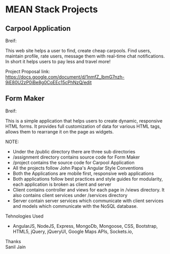 # MEAN Stack Projects 

## Carpool Application
Breif: 
 
 This web site helps a user to find, create cheap carpools. Find users, maintain profile, rate users, message them with real-time chat notifications. 
 In short it helps users to pay less and travel more!
 
 Project Proposal link: https://docs.google.com/document/d/1nmfZ_lbmG7nzh-9iE80U2zP0iBe8g0CoEEc15cPhNzQ/edit

## Form Maker
Breif: 

This is a simple application that helps users to create dynamic, responsive HTML forms. It provides full customization of data for various 
HTML tags, allows them to rearrange it on the page as widgets.

NOTE:
 - Under the /public directory there are three sub directories
 - /assignment directory contains source code for Form Maker
 - /project contains the source code for Carpool Application
 - All the projects follow John Papa's Angular Style Conventions
 - Both the Applications are mobile first, responsive web applications
 - Both applications follow best practices and style guides for modularity, each application is broken as client and server
 - Client contains controller and views for each page in /views directory. It also contains client services under /services directory
 - Server contain server services which communicate with client services and models which communicate with the NoSQL database.

Tehnologies Used
 - AngularJS, NodeJS, Express, MongoDb, Mongoose, CSS, Bootstrap, HTML5, jQuery, jQueryUI, Google Maps APIs, Sockets.io, 

Thanks  
Sanil Jain
